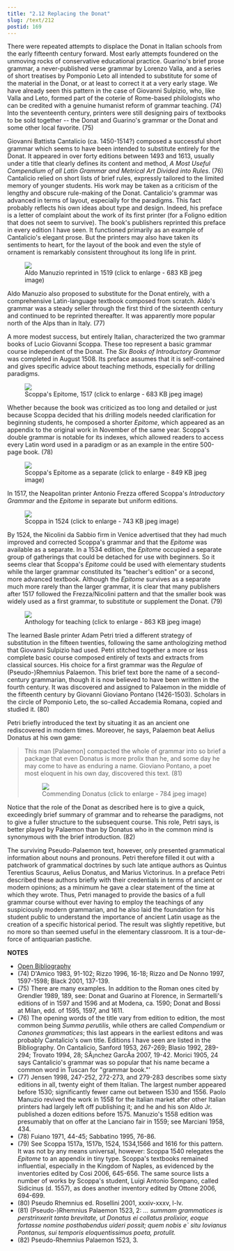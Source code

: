 ```yaml
---
title: "2.12 Replacing the Donat"
slug: /text/212
postid: 169
---
```

There were repeated attempts to displace the Donat in Italian schools from the early fifteenth century forward. Most early attempts foundered on the unmoving rocks of conservative educational practice. Guarino's brief prose grammar, a never-published verse grammar by Lorenzo Valla, and a series of short treatises by Pomponio Leto all intended to substitute for some of the material in the Donat, or at least to correct it at a very early stage. We have already seen this pattern in the case of Giovanni Sulpizio, who, like Valla and Leto, formed part of the coterie of Rome-based philologists who can be credited with a genuine humanist reform of grammar teaching. (74) Into the seventeenth century, printers were still designing pairs of textbooks to be sold together -- the Donat and Guarino's grammar or the Donat and some other local favorite. (75)

Giovanni Battista Cantalicio (ca. 1450-1514?) composed a successful short grammar which seems to have been intended to substitute entirely for the Donat. It appeared in over forty editions between 1493 and 1613, usually under a title that clearly defines its content and method, *A Most Useful Compendium of all Latin Grammar and Metrical Art Divided into Rules*. (76) Cantalicio relied on short lists of brief rules, expressly tailored to the limited memory of younger students. His work may be taken as a criticism of the lengthy and obscure rule-making of the Donat. Cantalicio's grammar was advanced in terms of layout, especially for the paradigms. This fact probably reflects his own ideas about type and design. Indeed, his preface is a letter of complaint about the work of its first printer (for a Foligno edition that does not seem to survive). The book's publishers reprinted this preface in every edition I have seen. It functioned primarily as an example of Cantalicio's elegant prose. But the printers may also have taken its sentiments to heart, for the layout of the book and even the style of ornament is remarkably consistent throughout its long life in print.
<p style="text-align: center;"></p>


<figure class="mkdn-figure">
    <div onClick="createLightbox('/images_full/2.00_Chapter_Two/Case-X-647.55,-Institvtionvm-grammaticarvm-libri-qvatvor,-ti.jpg')" data="/images_full/0.00_Introduction/Wing-ZP-535.D175Negrotitle.jpg" class="mkdn-image-link" id="lbimage">
    <img class="mkdn-image" src="/images_full/2.00_Chapter_Two/Case-X-647.55,-Institvtionvm-grammaticarvm-libri-qvatvor,-ti.jpg" />
    <figcaption class="mkdn-figcaption">Aldo Manuzio reprinted in 1519 (click to enlarge - 683 KB jpeg image)</figcaption>
    </div>
</figure>

Aldo Manuzio also proposed to substitute for the Donat entirely, with a comprehensive Latin-language textbook composed from scratch. Aldo's grammar was a steady seller through the first third of the sixteenth century and continued to be reprinted thereafter. It was apparently more popular north of the Alps than in Italy. (77)

A more modest success, but entirely Italian, characterized the two grammar books of Lucio Giovanni Scoppa. These too represent a basic grammar course independent of the Donat. The *Six Books of Introductory Grammar* was completed in August 1508. Its preface assumes that it is self-contained and gives specific advice about teaching methods, especially for drilling paradigms.
<p style="text-align: center;"></p>


<figure class="mkdn-figure">
    <div onClick="createLightbox('/images_full/2.00_Chapter_Two/Case-X-674.798,-Lucii-Ioannis-Scoppae,-Epitome,-folio.124r.jpg')" data="/images_full/0.00_Introduction/Wing-ZP-535.D175Negrotitle.jpg" class="mkdn-image-link" id="lbimage">
    <img class="mkdn-image" src="/images_full/2.00_Chapter_Two/Case-X-674.798,-Lucii-Ioannis-Scoppae,-Epitome,-folio.124r.jpg" />
    <figcaption class="mkdn-figcaption">Scoppa's Epitome, 1517 (click to enlarge - 683 KB jpeg image)</figcaption>
    </div>
</figure>

Whether because the book was criticized as too long and detailed or just because Scoppa decided that his drilling models needed clarification for beginning students, he composed a shorter *Epitome*, which appeared as an appendix to the original work in November of the same year. Scoppa's double grammar is notable for its indexes, which allowed readers to access every Latin word used in a paradigm or as an example in the entire 500-page book. (78)
<p style="text-align: center;"></p>


<figure class="mkdn-figure">
    <div onClick="createLightbox('/images_full/2.00_Chapter_Two/Case-X-674.798,-Lucii-Ioannis-Scoppae,-Epitome,-folio.title-.jpg')" data="/images_full/0.00_Introduction/Wing-ZP-535.D175Negrotitle.jpg" class="mkdn-image-link" id="lbimage">
    <img class="mkdn-image" src="/images_full/2.00_Chapter_Two/Case-X-674.798,-Lucii-Ioannis-Scoppae,-Epitome,-folio.title-.jpg" />
    <figcaption class="mkdn-figcaption">Scoppa's Epitome as a separate (click to enlarge - 849 KB jpeg image)</figcaption>
    </div>
</figure>

In 1517, the Neapolitan printer Antonio Frezza offered Scoppa's *Introductory Grammar* and the *Epitome* in separate but uniform editions.
<p style="text-align: center;"></p>


<figure class="mkdn-figure">
    <div onClick="createLightbox('/images_full/2.00_Chapter_Two/Case-X-674.8,-Grammatices-institutiones-et-in-calce-epit (2).jpg')" data="/images_full/0.00_Introduction/Wing-ZP-535.D175Negrotitle.jpg" class="mkdn-image-link" id="lbimage">
    <img class="mkdn-image" src="/images_full/2.00_Chapter_Two/Case-X-674.8,-Grammatices-institutiones-et-in-calce-epit (2).jpg" />
    <figcaption class="mkdn-figcaption">Scoppa in 1524 (click to enlarge - 743 KB jpeg image)</figcaption>
    </div>
</figure>

By 1524, the Nicolini da Sabbio firm in Venice advertised that they had much improved and corrected Scoppa's grammar and that the *Epitome* was available as a separate. In a 1534 edition, the *Epitome* occupied a separate group of gatherings that could be detached for use with beginners. So it seems clear that Scoppa's *Epitome* could be used with elementary students while the larger grammar constituted its "teacher's edition" or a second, more advanced textbook. Although the *Epitome* survives as a separate much more rarely than the larger grammar, it is clear that many publishers after 1517 followed the Frezza/Nicolini pattern and that the smaller book was widely used as a first grammar, to substitute or supplement the Donat. (79)
<p style="text-align: center;"></p>


<figure class="mkdn-figure">
    <div onClick="createLightbox('/images_full/2.00_Chapter_Two/Case-X-764.67,-Expeditio-Francisci-Draki-eqvitis-Angli-i (2).jpg')" data="/images_full/0.00_Introduction/Wing-ZP-535.D175Negrotitle.jpg" class="mkdn-image-link" id="lbimage">
    <img class="mkdn-image" src="/images_full/2.00_Chapter_Two/Case-X-764.67,-Expeditio-Francisci-Draki-eqvitis-Angli-i (2).jpg" />
    <figcaption class="mkdn-figcaption">Anthology for teaching (click to enlarge - 863 KB jpeg image)</figcaption>
    </div>
</figure>

The learned Basle printer Adam Petri tried a different strategy of substitution in the fifteen twenties, following the same anthologizing method that Giovanni Sulpizio had used. Petri stitched together a more or less complete basic course composed entirely of texts and extracts from classical sources. His choice for a first grammar was the *Regulae* of (Pseudo-)Rhemnius Palaemon. This brief text bore the name of a second-century grammarian, though it is now believed to have been written in the fourth century. It was discovered and assigned to Palaemon in the middle of the fifteenth century by Giovanni Gioviano Pontano (1426-1503). Scholars in the circle of Pomponio Leto, the so-called Accademia Romana, copied and studied it. (80)

Petri briefly introduced the text by situating it as an ancient one rediscovered in modern times. Moreover, he says, Palaemon beat Aelius Donatus at his own game:
<blockquote>
<p style="text-align: left;">This man [Palaemon] compacted the whole of grammar into so brief a package that even Donatus is more prolix than he, and some day he may come to have as enduring a name. Gioviano Pontano, a poet most eloquent in his own day, discovered this text. (81)</p>


<figure class="mkdn-figure">
    <div onClick="createLightbox('/images_full/2.00_Chapter_Two/Case-X-764.67,-Expeditio-Francisci-Draki-eqvitis-Angli-i (1).jpg')" data="/images_full/0.00_Introduction/Wing-ZP-535.D175Negrotitle.jpg" class="mkdn-image-link" id="lbimage">
    <img class="mkdn-image" src="/images_full/2.00_Chapter_Two/Case-X-764.67,-Expeditio-Francisci-Draki-eqvitis-Angli-i (1).jpg" />
    <figcaption class="mkdn-figcaption">Commending Donatus (click to enlarge - 784 jpeg image)</figcaption>
    </div>
</figure></blockquote>
Notice that the role of the Donat as described here is to give a quick, exceedingly brief summary of grammar and to rehearse the paradigms, not to give a fuller structure to the subsequent course. This role, Petri says, is better played by Palaemon than by Donatus who in the common mind is synonymous with the brief introduction. (82)

The surviving Pseudo-Palaemon text, however, only presented grammatical information about nouns and pronouns. Petri therefore filled it out with a patchwork of grammatical doctrines by such late antique authors as Quintus Terentius Scaurus, Aelius Donatus, and Marius Victorinus. In a preface Petri described these authors briefly with their credentials in terms of ancient or modern opinions; as a minimum he gave a clear statement of the time at which they wrote. Thus, Petri managed to provide the basics of a full grammar course without ever having to employ the teachings of any suspiciously modern grammarian, and he also laid the foundation for his student public to understand the importance of ancient Latin usage as the creation of a specific historical period. The result was slightly repetitive, but no more so than seemed useful in the elementary classroom. It is a tour-de-force of antiquarian pastiche.

**NOTES**
* [Open Bibliography](/bibliography.pdf)
* (74) D'Amico 1983, 91-102; Rizzo 1996, 16-18; Rizzo and De Nonno 1997, 1597-1598; Black 2001, 137-139.
* (75) There are many examples. In addition to the Roman ones cited by Grendler 1989, 189, see: Donat and Guarino at Florence, in Sermartelli's editions of in 1597 and 1596 and at Modena, ca. 1590; Donat and Bossi at Milan, edd. of 1595, 1597, and 1611.
* (76) The opening words of the title vary from edition to edition, the most common being *Summa perutilis*, while others are called *Compendium* or *Canones grammatices*; this last appears in the earliest editons and was probably Cantalicio's own title. Editions I have seen are listed in the Bibliography. On Cantalicio, Sanford 1953, 267-269; Blasio 1992, 289-294; Trovato 1994, 28; SÃ¡nchez GarcÃ­a 2007, 19-42. Morici 1905, 24 says Cantalicio's grammar was so popular that his name became a common word in Tuscan for "grammar book."'
* (77) Jensen 1998, 247-252, 272-273, and 279-283 describes some sixty editions in all, twenty eight of them Italian. The largest number appeared before 1530; significantly fewer came out between 1530 and 1556. Paolo Manuzio revived the work in 1558 for the Italian market after other Italian printers had largely left off publishing it; and he and his son Aldo Jr. published a dozen editions before 1575. Manuzio's 1558 edition was presumably that on offer at the Lanciano fair in 1559; see Marciani 1958, 434.
* (78) Fuiano 1971, 44-45; Sabbatino 1995, 76-86.
* (79) See Scoppa 1517a, 1517b, 1524, 1534,1566 and 1616 for this pattern. It was not by any means universal, however: Scoppa 1540 relegates the *Epitome* to an appendix in tiny type. Scoppa's textbooks remained influential, especially in the Kingdom of Naples, as evidenced by the inventories edited by Cosi 2006, 645-656. The same source lists a number of works by Scoppa's student, Luigi Antonio Sompano, called Sidicinus (d. 1557), as does another inventory edited by Ottone 2006, 694-699.
* (80) Pseudo Rhemnius ed. Rosellini 2001, xxxiv-xxxv, l-lv.
* (81) (Pseudo-)Rhemnius Palaemon 1523, 2: *... summam grammatices is perstrinxerit tanta brevitate, ut Donatus ei collatus prolixior, eoque fortasse nomine posthabendus uideri possit; quem nobis e` situ Iovianus Pontanus, sui temporis eloquentissimus poeta, protulit.*
* (82) Pseudo-Rhemnius Palaemon 1523, 3.
